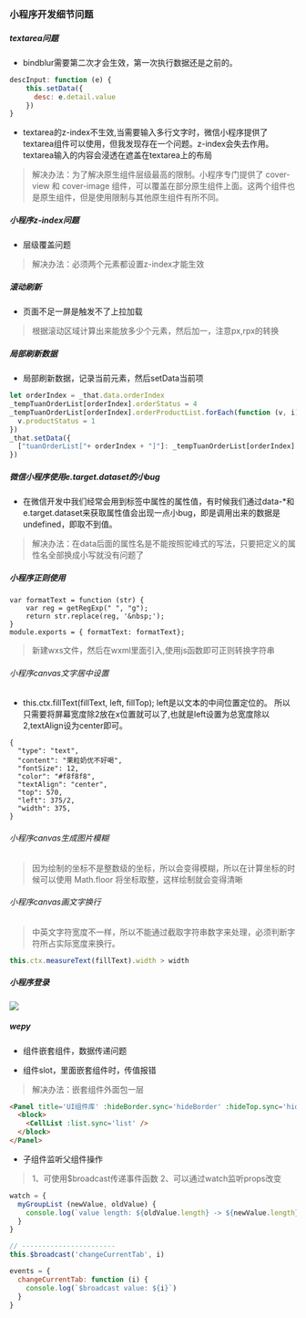 ### 小程序开发细节问题

##### textarea问题
- bindblur需要第二次才会生效，第一次执行数据还是之前的。
```js
descInput: function (e) {
    this.setData({
      desc: e.detail.value
    })
}
```
- textarea的z-index不生效,当需要输入多行文字时，微信小程序提供了textarea组件可以使用，但我发现存在一个问题。z-index会失去作用。textarea输入的内容会浸透在遮盖在textarea上的布局

> 解决办法：为了解决原生组件层级最高的限制。小程序专门提供了 cover-view 和 cover-image 组件，可以覆盖在部分原生组件上面。这两个组件也是原生组件，但是使用限制与其他原生组件有所不同。

##### 小程序z-index问题

- 层级覆盖问题
> 解决办法：必须两个元素都设置z-index才能生效



##### 滚动刷新

- 页面不足一屏是触发不了上拉加载
> 根据滚动区域计算出来能放多少个元素，然后加一，注意px,rpx的转换

##### 局部刷新数据

- 局部刷新数据，记录当前元素，然后setData当前项
```js
let orderIndex = _that.data.orderIndex
_tempTuanOrderList[orderIndex].orderStatus = 4
_tempTuanOrderList[orderIndex].orderProductList.forEach(function (v, i) {
  v.productStatus = 1
})
_that.setData({
  ["tuanOrderList["+ orderIndex + "]"]: _tempTuanOrderList[orderIndex]
})
```

##### 微信小程序使用e.target.dataset的小bug
- 在微信开发中我们经常会用到标签中属性的属性值，有时候我们通过data-*和 e.target.dataset来获取属性值会出现一点小bug，即是调用出来的数据是undefined，即取不到值。 

> 解决办法：在data后面的属性名是不能按照驼峰式的写法，只要把定义的属性名全部换成小写就没有问题了

##### 小程序正则使用
```$js
var formatText = function (str) {
    var reg = getRegExp(" ", "g");
    return str.replace(reg, '&nbsp;');
}
module.exports = { formatText: formatText};
```
> 新建wxs文件，然后在wxml里面引入,使用js函数即可正则转换字符串

###### 小程序canvas文字居中设置
-  this.ctx.fillText(fillText, left, fillTop); left是以文本的中间位置定位的。
  所以只需要将屏幕宽度除2放在x位置就可以了,也就是left设置为总宽度除以2,textAlign设为center即可。
  
```$js
{
  "type": "text",
  "content": "果粒奶优不好喝",
  "fontSize": 12,
  "color": "#f8f8f8",
  "textAlign": "center",
  "top": 570,
  "left": 375/2,
  "width": 375,
}
```

###### 小程序canvas生成图片模糊
> 因为绘制的坐标不是整数级的坐标，所以会变得模糊，所以在计算坐标的时候可以使用 Math.floor 将坐标取整，这样绘制就会变得清晰

###### 小程序canvas画文字换行
> 中英文字符宽度不一样，所以不能通过截取字符串数字来处理，必须判断字符所占实际宽度来换行。
```js
this.ctx.measureText(fillText).width > width
```

##### 小程序登录

![](http://pc1g4qy0i.bkt.clouddn.com//upload/wxlogin.png)

##### wepy

- 组件嵌套组件，数据传递问题

- 组件slot，里面嵌套组件时，传值报错
> 解决办法：嵌套组件外面包一层<block></block>
```html
<Panel title='UI组件库' :hideBorder.sync='hideBorder' :hideTop.sync='hideTop'>
  <block>
    <CellList :list.sync='list' />
  </block>
</Panel>
```
- 子组件监听父组件操作
> 1、可使用$broadcast传递事件函数
> 2、可以通过watch监听props改变
```js
watch = {
  myGroupList (newValue, oldValue) {
    console.log(`value length: ${oldValue.length} -> ${newValue.length}`)
  }
}

// -----------------------
this.$broadcast('changeCurrentTab', i)

events = {
  changeCurrentTab: function (i) {
    console.log(`$broadcast value: ${i}`)
  }
}
```
